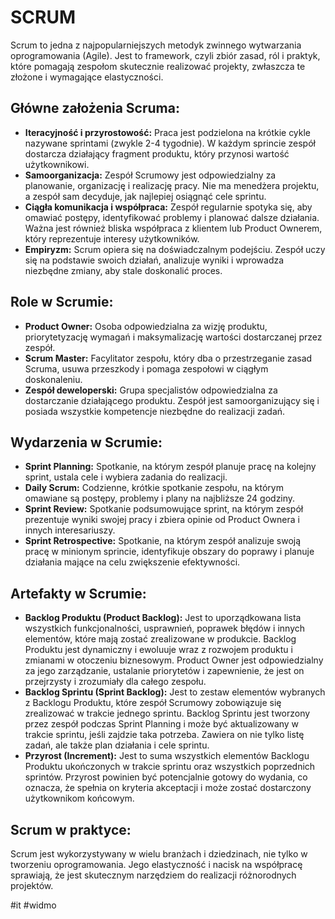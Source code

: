 # SCRUM

Scrum to jedna z najpopularniejszych metodyk zwinnego wytwarzania oprogramowania (Agile). Jest to framework, czyli zbiór zasad, ról i praktyk, które pomagają zespołom skutecznie realizować projekty, zwłaszcza te złożone i wymagające elastyczności.

## Główne założenia Scruma:

- **Iteracyjność i przyrostowość:** Praca jest podzielona na krótkie cykle nazywane sprintami (zwykle 2-4 tygodnie). W każdym sprincie zespół dostarcza działający fragment produktu, który przynosi wartość użytkownikowi.
- **Samoorganizacja:** Zespół Scrumowy jest odpowiedzialny za planowanie, organizację i realizację pracy. Nie ma menedżera projektu, a zespół sam decyduje, jak najlepiej osiągnąć cele sprintu.
- **Ciągła komunikacja i współpraca:** Zespół regularnie spotyka się, aby omawiać postępy, identyfikować problemy i planować dalsze działania. Ważna jest również bliska współpraca z klientem lub Product Ownerem, który reprezentuje interesy użytkowników.
- **Empiryzm:** Scrum opiera się na doświadczalnym podejściu. Zespół uczy się na podstawie swoich działań, analizuje wyniki i wprowadza niezbędne zmiany, aby stale doskonalić proces.

## Role w Scrumie:

- **Product Owner:** Osoba odpowiedzialna za wizję produktu, priorytetyzację wymagań i maksymalizację wartości dostarczanej przez zespół.
- **Scrum Master:** Facylitator zespołu, który dba o przestrzeganie zasad Scruma, usuwa przeszkody i pomaga zespołowi w ciągłym doskonaleniu.
- **Zespół deweloperski:** Grupa specjalistów odpowiedzialna za dostarczanie działającego produktu. Zespół jest samoorganizujący się i posiada wszystkie kompetencje niezbędne do realizacji zadań.

## Wydarzenia w Scrumie:

- **Sprint Planning:** Spotkanie, na którym zespół planuje pracę na kolejny sprint, ustala cele i wybiera zadania do realizacji.
- **Daily Scrum:** Codzienne, krótkie spotkanie zespołu, na którym omawiane są postępy, problemy i plany na najbliższe 24 godziny.
- **Sprint Review:** Spotkanie podsumowujące sprint, na którym zespół prezentuje wyniki swojej pracy i zbiera opinie od Product Ownera i innych interesariuszy.
- **Sprint Retrospective:** Spotkanie, na którym zespół analizuje swoją pracę w minionym sprincie, identyfikuje obszary do poprawy i planuje działania mające na celu zwiększenie efektywności.

## Artefakty w Scrumie:

- **Backlog Produktu (Product Backlog):** Jest to uporządkowana lista wszystkich funkcjonalności, usprawnień, poprawek błędów i innych elementów, które mają zostać zrealizowane w produkcie. Backlog Produktu jest dynamiczny i ewoluuje wraz z rozwojem produktu i zmianami w otoczeniu biznesowym. Product Owner jest odpowiedzialny za jego zarządzanie, ustalanie priorytetów i zapewnienie, że jest on przejrzysty i zrozumiały dla całego zespołu.
- **Backlog Sprintu (Sprint Backlog):** Jest to zestaw elementów wybranych z Backlogu Produktu, które zespół Scrumowy zobowiązuje się zrealizować w trakcie jednego sprintu. Backlog Sprintu jest tworzony przez zespół podczas Sprint Planning i może być aktualizowany w trakcie sprintu, jeśli zajdzie taka potrzeba. Zawiera on nie tylko listę zadań, ale także plan działania i cele sprintu.
- **Przyrost (Increment):** Jest to suma wszystkich elementów Backlogu Produktu ukończonych w trakcie sprintu oraz wszystkich poprzednich sprintów. Przyrost powinien być potencjalnie gotowy do wydania, co oznacza, że spełnia on kryteria akceptacji i może zostać dostarczony użytkownikom końcowym.

## Scrum w praktyce:

Scrum jest wykorzystywany w wielu branżach i dziedzinach, nie tylko w tworzeniu oprogramowania. Jego elastyczność i nacisk na współpracę sprawiają, że jest skutecznym narzędziem do realizacji różnorodnych projektów.

#it #widmo 